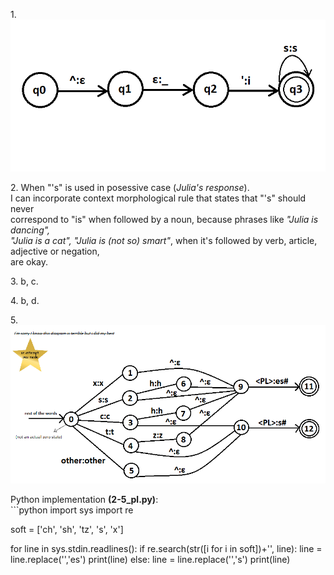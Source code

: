 <p>1. <img src='s_to_is.png'></p>
<p>2. When "'s" is used in posessive case (<i>Julia's response</i>).<br>
I can incorporate context morphological rule that states that "'s" should never<br>
correspond to "is" when followed by a noun, because phrases like <i>"Julia is dancing",<br>
"Julia is a cat", "Julia is (not so) smart"</i>, when it's followed by verb, article, adjective or negation,<br>
are okay.</p>
<p>3. b, c.</p>
<p>4. b, d.</p>
<p>5. <img src='pluralization.png'></p>
Python implementation <b>(2-5_pl.py)</b>:<br>
```python
import sys
import re

soft = ['ch', 'sh', 'tz', 's', 'x']

for line in sys.stdin.readlines():
	if re.search(str([i for i in soft])+'<PL>', line):
		line = line.replace('<PL>','es')
		print(line)
	else:
		line = line.replace('<PL>','s')
		print(line)
```

